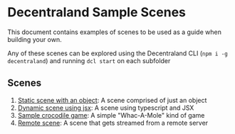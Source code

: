 # Decentraland Sample Scenes

This document contains examples of scenes to be used as a guide when building your own.

Any of these scenes can be explored using the Decentraland CLI (`npm i -g decentraland`) and running `dcl start` on each subfolder

## Scenes

1. [Static scene with an object](./01-static-with-object): A scene comprised of just an object
1. [Dynamic scene using jsx](./02-using-jsx): A scene using typescript and JSX
1. [Sample crocodile game](./03-crocodile-game): A simple "Whac-A-Mole" kind of game
1. [Remote scene](./04-remote-scene): A scene that gets streamed from a remote server

